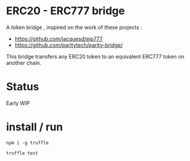 # ERC20 - ERC777 bridge

A token bridge , inspired on the work of these projects :

- https://github.com/jacquesd/eip777
- https://github.com/paritytech/parity-bridge/

This bridge transfers any ERC20 token to an equivalent ERC777 token on another chain.

# Status

Early WIP

# install / run

`npm i -g truffle`

`truffle test`


